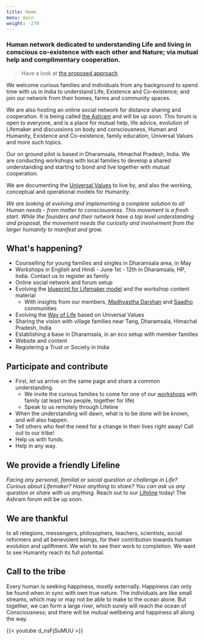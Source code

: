 ```yaml
---
title: Home
menu: main
weight: -270
---
```

### Human network dedicated to understanding Life and living in conscious co-existence with each other and Nature; via mutual help and complimentary cooperation.

> Have a look at [the proposed approach](/post/approach)

We welcome curious families and individuals from any background to spend time with us in India to understand Life, Existence and Co-existence; and join our network from their homes, farms and community spaces. 

We are also hosting an online social network for distance sharing and cooperation. It is being called [the Ashram](http://www.ashram.lifemaker.us) and will be up soon. This forum is open to everyone, and is a place for mutual help, life advice, evolution of Lifemaker and discussions on body and consciousness, Human and Humanity, Existence and Co-existence, family education, Universal Values and more such topics.  

Our on ground pilot is based in Dharamsala, Himachal Pradesh, India. We are conducting workshops with local families to develop a shared understanding and starting to bond and live together with mutual cooperation. 

We are documenting the [Universal Values](/values) to live by, and also the working, conceptual and operational models for Humanity. 

*We are looking at evolving and implementing a complete solution to all Human needs - from matter to consciousness. This movement is a fresh start. While the founders and their network have a top level understanding and proposal, the movement needs the curiosity and involvement from the larger humanity to manifest and grow.*

## What's happening?
- Counselling for young families and singles in Dharamsala area, in May
- Workshops in English and Hindi - June 1st - 12th in Dharamsala, HP, India. Contact us to register as family
- Online social network and forum setup
- Evolving the [blueprint for Lifemaker model](/post/approach) and the workshop content material
  - With insights from our members, [Madhyastha Darshan](http://madhyasth-darshan.info/) and [Saadho](http://saadhosangha.org/) communities 
- Evolving the [Way of Life](/values) based on Universal Values
- Sharing the vision with village families near Tang, Dharamsala, Himachal Pradesh, India
- Establishing a base in Dharamsala, in an eco setup with member families
- Website and content
- Registering a Trust or Society in India

## Participate and contribute
* First, let us arrive on the same page and share a common understanding.
  * We invite the curious families to come for one of our [workshops](/workshops-and-retreats/) with family (at least two people, together for life)
  * Speak to us remotely through Lifeline
* When the understanding will dawn, what is to be done will be known, and will also happen.
* Tell others who feel the need for a change in their lives right away! Call out to our tribe!
* Help us with funds.
* Help in any way.

## We provide a friendly Lifeline

*Facing any personal, familial or social question or challenge in Life? Curious about Lifemaker? Have anything to share? You can ask us any question or share with us anything.* 
Reach out to our [Lifeline](/lifeline) today! The Ashram forum will be up soon. 

## We are thankful 
to all relegions, messengers, philosophers, teachers, scientists, social reformers and all benevolent beings, for their contribution towards human evolution and upliftment. We wish to see their work to completion. We want to see Humanity reach its full potential. 

## Call to the tribe

Every human is seeking happiness, mostly externally. Happiness can only be found when in sync with own true nature. The individuals are like small streams, which may or may not be able to make to the ocean alone. But together, we can form a large river, which surely will reach the ocean of Consciousness; and there will be mutual wellbeing and happiness all along the way.


{{< youtube d_nsFjSuMUU >}}
